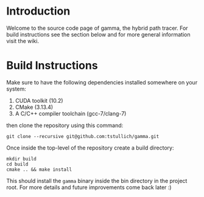 # Introduction
Welcome to the source code page of gamma, the hybrid path tracer. For build instructions see the section below
and for more general information visit the wiki.

# Build Instructions
Make sure to have the following dependencies installed somewhere on your system:

1. CUDA toolkit (10.2)
2. CMake (3.13.4)
3. A C/C++ compiler toolchain (gcc-7/clang-7)

then clone the repository using this command:

`git clone --recursive git@github.com:tstullich/gamma.git`

Once inside the top-level of the repository create a build directory: 
```
mkdir build
cd build  
cmake .. && make install
```

This should install the `gamma` binary inside the bin directory in the project root. For more details
and future improvements come back later :)
